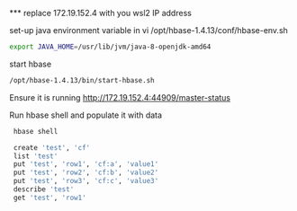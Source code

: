 *** replace 172.19.152.4 with you wsl2 IP address

set-up java environment variable in vi /opt/hbase-1.4.13/conf/hbase-env.sh

```bash
export JAVA_HOME=/usr/lib/jvm/java-8-openjdk-amd64
```

start hbase
```bash
/opt/hbase-1.4.13/bin/start-hbase.sh
```

Ensure it is running http://172.19.152.4:44909/master-status

Run hbase shell and populate it with data
```bash
 hbase shell
```
```bash
 create 'test', 'cf'
 list 'test'
 put 'test', 'row1', 'cf:a', 'value1'
 put 'test', 'row2', 'cf:b', 'value2'
 put 'test', 'row3', 'cf:c', 'value3'
 describe 'test'
 get 'test', 'row1'
```

